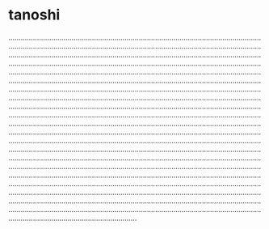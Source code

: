 # tanoshi

...........................................................................................................................................................................................................................................................................................................................................................................................................................................................................................................................................................................................................................................................................................................................................................................................................................................................................................................................................................................................................................................................................................................................................................................................................................................................................................................................................................................................................................................................................................................................................................................................................................................................................................................................................................................................................................................................................................................................................................................................................................................................................................................................................................................................................................................................................................................................................................................................................................................................................................................................................................................................................................................................................................................................................................................